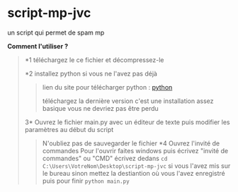 # script-mp-jvc
un script qui permet de spam mp

**Comment l'utiliser ?**
> *1 téléchargez le ce fichier et décompressez-le 
>
> *2 installez python si vous ne l'avez pas déjà
> > lien du site pour télécharger python : [python](https://www.python.org/downloads/)
> > 
> > téléchargez la dernière version
> > c'est une installation assez basique vous ne devriez pas être perdu
>
>3* Ouvrez le fichier main.py avec un éditeur de texte puis modifier les paramètres au début du script
>>N'oubliez pas de sauvegarder le fichier
>*4 Ouvrez l'invité de commandes
> >Pour l'ouvrir faites windows puis écrivez "invité de commandes" ou "CMD"
> >écrivez dedans ```cd C:\Users\VotreNom\Desktop\script-mp-jvc``` si vous l'avez mis sur le bureau sinon mettez la destiantion où vous l'avez enregistré 
> >puis pour finir ```python main.py```




